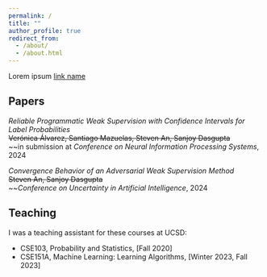 ```yaml
---
permalink: /
title: ""
author_profile: true
redirect_from: 
  - /about/
  - /about.html
---
```


Lorem ipsum [link name](https://www.github.com)

## Papers

*Reliable Programmatic Weak Supervision with Confidence Intervals for Label Probabilities* <br>
~~Ver&oacute;nica &Aacute;lvarez, Santiago Mazuelas, Steven An, Sanjoy Dasgupta~~ <br>
~~in submission at *Conference on Neural Information Processing Systems*, 2024

*Convergence Behavior of an Adversarial Weak Supervision Method* <br>
~~Steven An, Sanjoy Dasgupta~~ <br>
~~*Conference on Uncertainty in Artificial Intelligence*, 2024

## Teaching

I was a teaching assistant for these courses at UCSD:

- CSE103, Probability and Statistics, [Fall 2020]
- CSE151A, Machine Learning: Learning Algorithms, [Winter 2023, Fall 2023]
